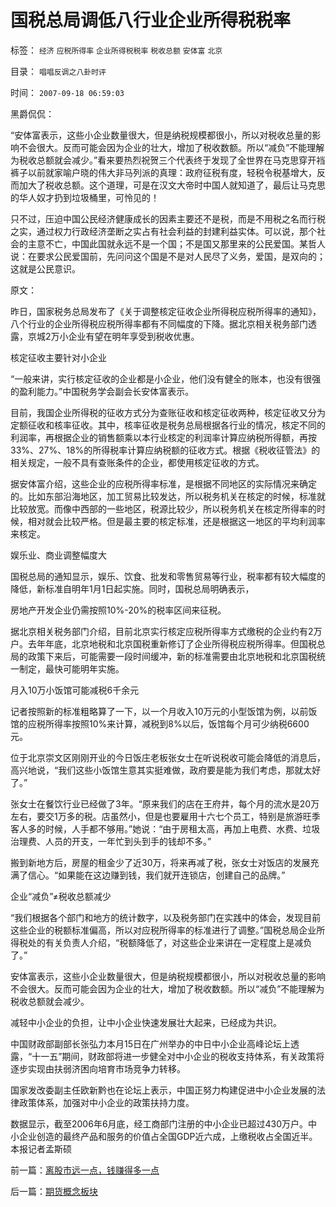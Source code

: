 # 国税总局调低八行业企业所得税税率

标签： `经济` `应税所得率` `企业所得税税率` `税收总额` `安体富` `北京` 

目录： `唱唱反调之八卦时评`

时间： `2007-09-18 06:59:03`

黑爵侃侃：

“安体富表示，这些小企业数量很大，但是纳税规模都很小，所以对税收总量的影响不会很大。反而可能会因为企业的壮大，增加了税收数额。所以“减负”不能理解为税收总额就会减少。”看来要热烈祝贺三个代表终于发现了全世界在马克思穿开裆裤子以前就家喻户晓的伟大非马列派的真理：政府征税有度，轻税令税基增大，反而加大了税收总额。这个道理，可是在汉文大帝时中国人就知道了，最后让马克思的华人奴才扔到垃圾桶里，可怜见的！

只不过，压迫中国公民经济健康成长的因素主要还不是税，而是不用税之名而行税之实，通过权力行政经济垄断之实占有社会利益的封建利益实体。可以说，那个社会的主意不亡，中国此国就永远不是一个国；不是国又那里来的公民爱国。某哲人说：在要求公民爱国前，先问问这个国是不是对人民尽了义务，爱国，是双向的；这就是公民意识。

原文：

昨日，国家税务总局发布了《关于调整核定征收企业所得税应税所得率的通知》，八个行业的企业所得税应税所得率都有不同幅度的下降。据北京相关税务部门透露，京城2万小企业有望在明年享受到税收优惠。

核定征收主要针对小企业

“一般来讲，实行核定征收的企业都是小企业，他们没有健全的账本，也没有很强的盈利能力。”中国税务学会副会长安体富表示。

目前，我国企业所得税的征收方式分为查账征收和核定征收两种，核定征收又分为定额征收和核率征收。其中，核率征收是税务总局根据各行业的情况，核定不同的利润率，再根据企业的销售额乘以本行业核定的利润率计算应纳税所得额，再按33%、27%、18%的所得税率计算应纳税额的征收方式。根据《税收征管法》的相关规定，一般不具有查账条件的企业，都使用核定征收的方式。

据安体富介绍，这些企业的应税所得率标准，是根据不同地区的实际情况来确定的。比如东部沿海地区，加工贸易比较发达，所以税务机关在核定的时候，标准就比较放宽。而像中西部的一些地区，税源比较少，所以税务机关在核定所得率的时候，相对就会比较严格。但是最主要的核定标准，还是根据这一地区的平均利润率来核定。

娱乐业、商业调整幅度大

国税总局的通知显示，娱乐、饮食、批发和零售贸易等行业，税率都有较大幅度的降低，新标准自明年1月1日起实施。同时，国税总局明确表示，

房地产开发企业仍需按照10%-20%的税率区间来征税。

据北京相关税务部门介绍，目前北京实行核定应税所得率方式缴税的企业约有2万户。去年年底，北京地税和北京国税重新修订了企业所得税应税所得率。但国税总局的政策下来后，可能需要一段时间缓冲，新的标准需要由北京地税和北京国税统一制定，最快可能明年实施。

月入10万小饭馆可能减税6千余元

记者按照新的标准粗略算了一下，以一个月收入10万元的小型饭馆为例，以前饭馆的应税所得率按照10%来计算，减税到8%以后，饭馆每个月可少纳税6600元。

位于北京崇文区刚刚开业的今日饭庄老板张女士在听说税收可能会降低的消息后，高兴地说，“我们这些小饭馆生意其实挺难做，政府要是能为我们考虑，那就太好了。”

张女士在餐饮行业已经做了3年。“原来我们的店在王府井，每个月的流水是20万左右，要交1万多的税。店虽然小，但是也要雇用十六七个员工，特别是旅游旺季客人多的时候，人手都不够用。”她说：“由于房租太高，再加上电费、水费、垃圾治理费、人员的开支，一年忙到头到手的钱却不多。”

搬到新地方后，房屋的租金少了近30万，将来再减了税，张女士对饭店的发展充满了信心。“如果能在这边赚到钱，我们就开连锁店，创建自己的品牌。”

企业“减负”≠税收总额减少

“我们根据各个部门和地方的统计数字，以及税务部门在实践中的体会，发现目前这些企业的税额标准偏高，所以对应税所得率的标准进行了调整。”国税总局企业所得税处的有关负责人介绍，“税额降低了，对这些企业来讲在一定程度上是减负了。”

安体富表示，这些小企业数量很大，但是纳税规模都很小，所以对税收总量的影响不会很大。反而可能会因为企业的壮大，增加了税收数额。所以“减负”不能理解为税收总额就会减少。

减轻中小企业的负担，让中小企业快速发展壮大起来，已经成为共识。

中国财政部副部长张弘力本月15日在广州举办的中日中小企业高峰论坛上透露，“十一五”期间，财政部将进一步健全对中小企业的税收支持体系，有关政策将逐步实现由扶弱济困向培育市场竞争力转移。

国家发改委副主任欧新黔也在论坛上表示，中国正努力构建促进中小企业发展的法律政策体系，加强对中小企业的政策扶持力度。

数据显示，截至2006年6月底，经工商部门注册的中小企业已超过430万户。中小企业创造的最终产品和服务的价值占全国GDP近六成，上缴税收占全国近半。本报记者孟斯硕



前一篇：[离股市远一点，钱赚得多一点](../../../2007/9/17/离股市远一点，钱赚得多一点.md)

后一篇：[期货概念板块](../../../2007/9/18/期货概念板块.md)